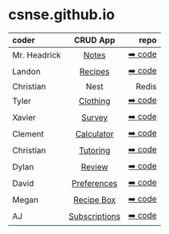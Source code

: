 # csnse.github.io

| coder | CRUD App | repo |
| :------------------- | :----------: | ----------: |
| Mr. Headrick  | [Notes](https://master.d3rxz4q46ualig.amplifyapp.com/)     | [➡️ code](https://github.com/csn-bot)       |
| Landon     | [Recipes](https://master.d1mvg08p67fjoq.amplifyapp.com)  | [➡️ code](https://github.com/CSNSE/reactapp3)    |
| Christian  | Nest     | Redis       |
| Tyler  | [Clothing](https://master.d2bo7ras3cl1be.amplifyapp.com)     | [➡️ code](https://github.com/tmastrangelo/amplifyapp2)       |
| Xavier  | [Survey](https://master.dnl91b45tyefk.amplifyapp.com/)     | [➡️ code](https://github.com/xbb73/xsurveyapp)       |
| Clement  | [Calculator](https://master.dhr0czf0wles2.amplifyapp.com/)     | [➡️ code](https://github.com/Clement-Wright/redoapp2)       |
| Christian  | [Tutoring](https://master.d1qpdj5ao982pp.amplifyapp.com/)     | [➡️ code](https://github.com/cdiaz2024/tutoruiapp)       |
| Dylan  | [Review](https://master.d2oni7czs61jbq.amplifyapp.com/)     | [➡️ code](https://github.com/dbaer2025/midterm1)       |
| David  | [Preferences](https://master.d1su2b8wdgsshv.amplifyapp.com/)     | [➡️ code](https://github.com/Daveyd423/app10)       |
| Megan  | [Recipe Box](https://master.d3k8ejyz56vrtg.amplifyapp.com/)     | [➡️ code](https://github.com/MeganHeadrick/r3box)       |
| AJ  | [Subscriptions](https://master.drp1qksbll5hd.amplifyapp.com/)     | [➡️ code]((https://github.com/AmazingAJ10/subs3))       |
